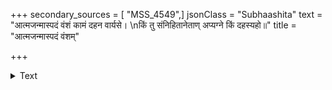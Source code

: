 +++
secondary_sources = [ "MSS_4549",]
jsonClass = "Subhaashita"
text = "आत्मजन्मास्पदं वंशं कामं दहन वार्यसे।  \nकिं तु संनिहितानेताण् अप्यग्ने किं दहस्यहो॥"
title = "आत्मजन्मास्पदं वंशम्"

+++

<details><summary>Text</summary>

आत्मजन्मास्पदं वंशं कामं दहन वार्यसे।  
किं तु संनिहितानेताण् अप्यग्ने किं दहस्यहो॥
</details>
